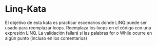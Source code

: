 # Linq-Kata

El objetivo de esta kata es practicar escenarios donde LINQ puede ser usado para reemplazar loops.
Reemplaza los loops en el código con una expresión LINQ. La validación fallará si las palabras for o While ocurre en algún punto (incluso en los comentarios)
